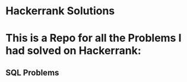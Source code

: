 # Hackerrank Solutions
# This is a Repo for all the Problems I had solved on Hackerrank:

## SQL Problems
